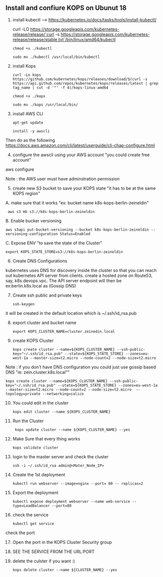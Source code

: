 ## Install and confiure KOPS on Ubunut 18 

1. install kubectl  --> https://kubernetes.io/docs/tasks/tools/install-kubectl/

	curl -LO https://storage.googleapis.com/kubernetes-release/release/`curl -s https://storage.googleapis.com/kubernetes-release/release/stable.txt`/bin/linux/amd64/kubectl
	
	```chmod +x ./kubectl```

	```sudo mv ./kubectl /usr/local/bin/kubectl```

2. install Kops

	```curl -Lo kops https://github.com/kubernetes/kops/releases/download/$(curl -s https://api.github.com/repos/kubernetes/kops/releases/latest | grep tag_name | cut -d '"' -f 4)/kops-linux-amd64```

	```chmod +x ./kops```
	
	```sudo mv ./kops /usr/local/bin/```

3. install AWS CLI

	```apt-get update```
	
	```install -y awscli``` 
	
Then do as the following  https://docs.aws.amazon.com/cli/latest/userguide/cli-chap-configure.html

4. configure the awscli using your AWS account "you could create free account"

aws configure

   Note : the AWS user must have adminstration permission 

5. create new S3 bucket to save your KOPS state  "it has to be at the same KOPS region"

A. make sure that it works "ex: bucket name k8s-kops-berlin-zeineldin"
	
	 aws s3 mb s3://k8s-kops-berlin-zeineldin
	   
B. Enable bucker versioning 

	aws s3api put-bucket-versioning --bucket k8s-kops-berlin-zeineldin --versioning-configuration Status=Enabled

C. Expose ENV  "to save the state of the Cluster"

	export KOPS_STATE_STORE=s3://k8s-kops-berlin-zeineldin


6. Create DNS Configurations

kubernetes uses DNS for discovery inside the cluster so that you can reach out kubernetes API server from clients.
create a hosted zone on Route53, say, k8s.devops.vpc. The API server endpoint will then be ex:berlin.k8s.local as (Gossip DNS)

7. Create ssh public and private keys

	```ssh-keygen```

it will be created in the default location which is ~/.ssh/id_rsa.pub

8. export cluster and bucket name 

	```export KOPS_CLUSTER_NAME=cluster.zeinedin.local```

9. create KOPS Cluster 

	 ```kops create cluster --name=${KOPS_CLUSTER_NAME} --ssh-public-key="~/.ssh/id_rsa.pub" --state=${KOPS_STATE_STORE} --zones=eu-west-1a --master-size=t2.micro --node-count=2 --node-size=t2.micro```


Note : if you don't have DNS configuration you could just use gossip based DNS   "ie: zein.cluster.k8s.local""

	kops create cluster --name=${KOPS_CLUSTER_NAME} --ssh-public-key="~/.ssh/id_rsa.pub" --state=${KOPS_STATE_STORE} --zones=eu-west-1a --master-size=t2.micro --node-count=2 --node-size=t2.micro  --topology=private --networking=calico
	

10. You could edit in the cluster 

	```kops edit cluster --name ${KOPS_CLUSTER_NAME}```

11. Run the Cluster

	``` kops update cluster --name ${KOPS_CLUSTER_NAME} --yes```

12. Make Sure that every thing works 

	```kops validate cluster```

13. login to the master server and check the cluster 

	```ssh -i ~/.ssh/id_rsa admin@<Mater_Node_IP>```

14. Create the 1st deployment

	```kubectl run webserver --image=nginx --port= 80 -- replicas=2```

15. Export the deployment

	```kubectl expose deployment webserver --name web-service --type=LoadBalancer --port=80```


16. check the service

	```kubectl get service```  

check the port 


17. Open the port in the KOPS Cluster Security group


18. SEE THE SERVICE FROM THE URL:PORT


19. delete the culster if you want :) 

	```kops delete cluster --name ${CLUSTER_NAME} --yes```
